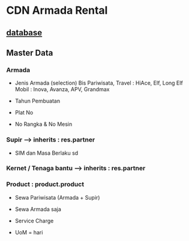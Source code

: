 # CDN Armada Rental 
## [database](https://drive.google.com/drive/folders/1Z-ypLgJ2T4i7Lo7Mz6paKM47maQ1jrlY?usp=sharing)
## Master Data
### Armada
- Jenis Armada (selection) Bis Pariwisata, Travel : HiAce, Elf, Long Elf Mobil : Inova, Avanza, APV, Grandmax

- Tahun Pembuatan

- Plat No

- No Rangka & No Mesin

### Supir --> inherits : res.partner

- SIM dan Masa Berlaku sd

### Kernet / Tenaga bantu  --> inherits : res.partner

### Product : product.product

- Sewa Pariwisata (Armada + Supir)

- Sewa Armada saja

- Service Charge
- UoM = hari
